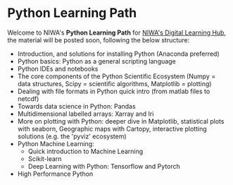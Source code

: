 # Python Learning Path 

Welcome to NIWA's **Python Learning Path** for [NIWA's Digital Learning Hub](https://niwa.sharepoint.com/sites/LearningM365/SitePages/Python.aspx), the material will be posted soon, following the below structure: 

+ Introduction, and solutions for installing Python (Anaconda preferred)
+ Python basics: Python as a general scripting language 
+ Python IDEs and notebooks
+ The core components of the Python Scientific Ecosystem (Numpy = data structures, Scipy =  scientific algorithms, Matplotlib = plotting)
+ Dealing with file formats in Python quick intro (from matlab files to netcdf)
+ Towards data science in Python: Pandas
+ Multidimensional labelled arrays: Xarray and Iri
+ More on plotting with Python: deeper dive in Matplotlib, statistical plots with seaborn, Geographic maps with Cartopy, interactive plotting solutions (e.g. the 'pyviz' ecosystem)
+ Python Machine Learning:
	- Quick introduction to Machine Learning
	- Scikit-learn
	- Deep Learning with Python: Tensorflow and Pytorch
+ High Performance Python 


